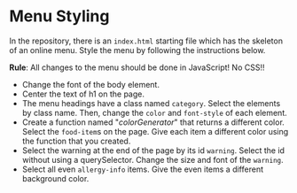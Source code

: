 # Menu Styling 
In the repository, there is an `index.html` starting file which has the skeleton of an online menu. Style the menu by following the instructions below. 

**Rule**: All changes to the menu should be done in JavaScript! No CSS!!

* Change the font of the body element. 
* Center the text of h1 on the page.
* The menu headings have a class named `category`. Select the elements by class name. Then, change the `color` and `font-style` of each element. 
* Create a function named "_colorGenerator_" that returns a different color. Select the `food-item`s on the page. Give each item a different color using the function that you created.
* Select the warning at the end of the page by its id `warning`. Select the id without using a querySelector. Change the size and font of the `warning`.
* Select all even `allergy-info` items. Give the even items a different background color.


